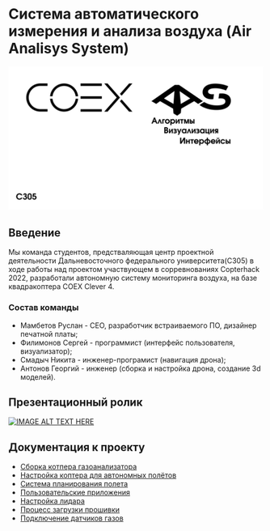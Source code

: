 # Система автоматического измерения и анализа воздуха (Air Analisys System)

<img src="docs/pictures/logo1.jpg" width=600>

## Введение

Мы команда студентов, предстваляющая центр проектной деятельности Дальневосточного федерального университета(C305) в ходе работы над проектом участвующем в сорревнованиях Copterhack 2022, разработали автономную систему мониторинга воздуха, на базе квадракоптера COEX Clever 4.

### Состав команды

* Мамбетов Руслан - CEO, разработчик встраиваемого ПО, дизайнер печатной платы;
* Филимонов Сергей - программист (интерфейс пользователя, визуализатор);
* Смадыч Никита  - инженер-програмист (навигация дрона);
* Антонов Георгий  - инженер (сборка и настройка дрона, создание 3d моделей).

## Презентационный ролик

[![IMAGE ALT TEXT HERE](https://img.youtube.com/vi/zkYE8mLS81k/0.jpg)](https://www.youtube.com/watch?v=zkYE8mLS81k)

## Документация к проекту

* [Сборка котпера газоанализатора](/docs/drone_assembly.md)
* [Настройка коптера для автономных полётов](/docs/drone_config.md)
* [Система планирования полета](/docs/path_planning.md)
* [Пользовательские приложения](/docs/user_applications.md)
* [Настройка лидара](/docs/setup_lidar.md)
* [Процесс загрузки прошивки](/docs/firmware_upload.md)
* [Подключение датчиков газов](/docs/gas_sensors.md)
